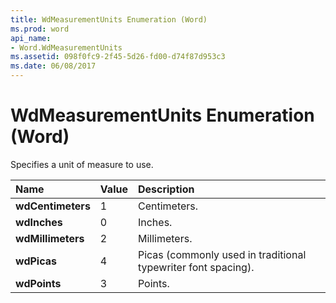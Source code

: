 ```yaml
---
title: WdMeasurementUnits Enumeration (Word)
ms.prod: word
api_name:
- Word.WdMeasurementUnits
ms.assetid: 098f0fc9-2f45-5d26-fd00-d74f87d953c3
ms.date: 06/08/2017
---
```



# WdMeasurementUnits Enumeration (Word)

Specifies a unit of measure to use.



|**Name**|**Value**|**Description**|
|:-----|:-----|:-----|
| **wdCentimeters**|1|Centimeters.|
| **wdInches**|0|Inches.|
| **wdMillimeters**|2|Millimeters.|
| **wdPicas**|4|Picas (commonly used in traditional typewriter font spacing).|
| **wdPoints**|3|Points.|

